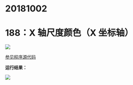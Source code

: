 # 20181002

# 188：X 轴尺度颜色（X 坐标轴）

<img src="http://image.renkaigis.com/keepcoding/2018100201.png">

<a href="https://github.com/renkaigis/KeepCoding/tree/master/2018/10/02" target="_blank">参见程序源代码</a>

**运行结果：**

<img src="http://image.renkaigis.com/keepcoding/2018100202.png">